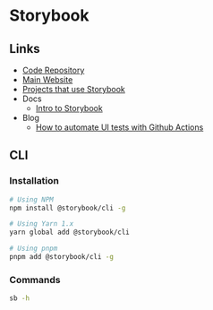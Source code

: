 # Storybook

<!--
Exemples

https://github.com/getflip/swirl
https://github.com/Vizzuality/front-end-scaffold
https://github.com/prisma/lens
https://github.com/creativecommons/vocabulary
https://github.com/wfp/designsystem
-->

## Links

- [Code Repository](https://github.com/storybookjs/storybook)
- [Main Website](https://storybook.js.org)
- [Projects that use Storybook](https://storybook.js.org/showcase/projects)
- Docs
  - [Intro to Storybook](https://storybook.js.org/tutorials/intro-to-storybook/)
- Blog
  - [How to automate UI tests with Github Actions](https://storybook.js.org/blog/how-to-automate-ui-tests-with-github-actions/)

## CLI

### Installation

```sh
# Using NPM
npm install @storybook/cli -g

# Using Yarn 1.x
yarn global add @storybook/cli

# Using pnpm
pnpm add @storybook/cli -g
```

<!--
npx -p @storybook/cli sb
-->

### Commands

```sh
sb -h
```
